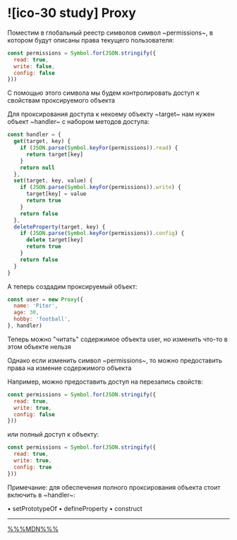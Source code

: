 # ![ico-30 study] Proxy

Поместим в глобальный реестр символов символ ~permissions~, в котором будут описаны права текущего пользователя:
~~~js
const permissions = Symbol.for(JSON.stringify({
  read: true,
  write: false,
  config: false
}))
~~~
С помощью этого символа мы будем контролировать доступ к свойствам проксируемого объекта

Для проксирования доступа к некоему объекту ~target~ нам нужен объект ~handler~ с набором методов доступа:
~~~js
const handler = {
  get(target, key) {
    if (JSON.parse(Symbol.keyFor(permissions)).read) {
      return target[key]
    }
    return null
  },
  set(target, key, value) {
    if (JSON.parse(Symbol.keyFor(permissions)).write) {
      target[key] = value
      return true
    }
    return false
  },
  deleteProperty(target, key) {
    if (JSON.parse(Symbol.keyFor(permissions)).config) {
      delete target[key]
      return true
    }
    return false
  }
}
~~~

А теперь создадим проксируемый объект:
~~~js
const user = new Proxy({
  name: 'Piter',
  age: 30,
  hobby: 'football',
}, handler)
~~~

Теперь можно "читать" содержимое объекта user, но изменить что-то в этом объекте нельзя

Однако если изменить символ ~permissions~, то можно предоставить права на измение содержимого объекта

Например, можно предоставить доступ на перезапись свойств:

~~~js
const permissions = Symbol.for(JSON.stringify({
  read: true,
  write: true,
  config: false
}))
~~~

или полный доступ к объекту:

~~~js
const permissions = Symbol.for(JSON.stringify({
  read: true,
  write: true,
  config: true
}))
~~~

Примечание:
для обеспечения полного проксирования объекта стоит включить в ~handler~:

• setPrototypeOf
• defineProperty
• construct

__________________________________

[%%%MDN%%%](https://developer.mozilla.org/en-US/docs/Web/JavaScript/Reference/Global_Objects/Proxy)
